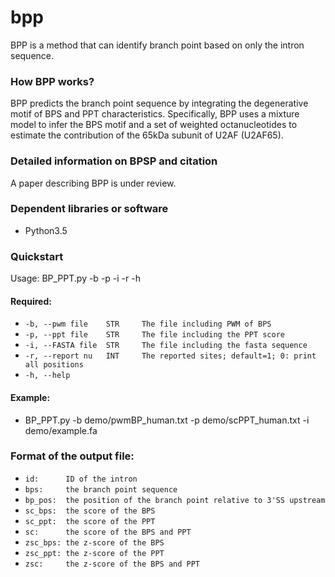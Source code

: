 # bpp 
BPP is a method that can identify branch point based on only the intron sequence.  

### How BPP works?

BPP predicts the branch point sequence by integrating the degenerative motif of BPS and PPT characteristics. Specifically, BPP uses a mixture model to infer the BPS motif and a set of weighted octanucleotides to estimate the contribution of the 65kDa subunit of U2AF (U2AF65). 

### Detailed information on BPSP and citation

A paper describing BPP is under review.  


### Dependent libraries or software

- Python3.5

### Quickstart

Usage: BP_PPT.py -b -p -i -r -h
#### Required:
- `-b, --pwm file    STR     The file including PWM of BPS`
- `-p, --ppt file    STR     The file including the PPT score`
- `-i, --FASTA file  STR     The file including the fasta sequence`
- `-r, --report nu   INT     The reported sites; default=1; 0: print all positions`
- `-h, --help`

#### Example:
- BP_PPT.py -b demo/pwmBP_human.txt -p demo/scPPT_human.txt -i demo/example.fa 

### Format of the output file:
- `id:      ID of the intron`
- `bps:     the branch point sequence`
- `bp_pos:  the position of the branch point relative to 3'SS upstream`
- `sc_bps:  the score of the BPS`
- `sc_ppt:  the score of the PPT`
- `sc:      the score of the BPS and PPT`
- `zsc_bps: the z-score of the BPS`
- `zsc_ppt: the z-score of the PPT`
- `zsc:     the z-score of the BPS and PPT`
